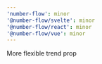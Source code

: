 ```yaml
---
'number-flow': minor
'@number-flow/svelte': minor
'@number-flow/react': minor
'@number-flow/vue': minor
---
```


More flexible trend prop
